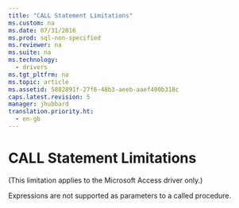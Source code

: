 ```yaml
---
title: "CALL Statement Limitations"
ms.custom: na
ms.date: 07/31/2016
ms.prod: sql-non-specified
ms.reviewer: na
ms.suite: na
ms.technology: 
  - drivers
ms.tgt_pltfrm: na
ms.topic: article
ms.assetid: 5802891f-27f6-48b3-aeeb-aaef400b318c
caps.latest.revision: 5
manager: jhubbard
translation.priority.ht: 
  - en-gb
---
```

# CALL Statement Limitations
(This limitation applies to the Microsoft Access driver only.)  
  
 Expressions are not supported as parameters to a called procedure.